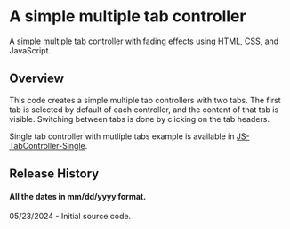 # A simple multiple tab controller
A simple multiple tab controller with fading effects using HTML, CSS, and JavaScript.

## Overview
This code creates a simple multiple tab controllers with two tabs. The first tab is selected by default of each controller, and the content of that tab is visible. Switching between tabs is done by clicking on the tab headers.

Single tab controller with mutliple tabs example is available in [JS-TabController-Single](https://github.com/erangatennakoon/JS-TabController-Single).

## Release History
#### All the dates in mm/dd/yyyy format.
05/23/2024 - Initial source code.
